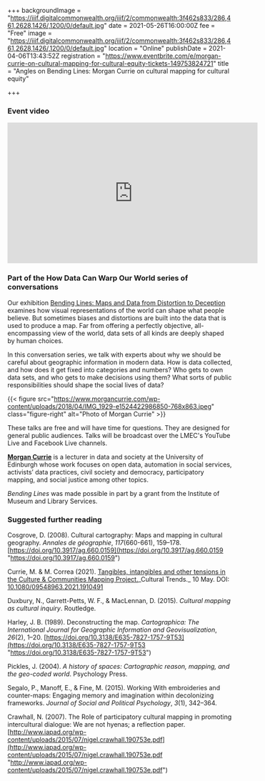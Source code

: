 +++
backgroundImage = "https://iiif.digitalcommonwealth.org/iiif/2/commonwealth:3f462s833/286,461,2628,1426/,1200/0/default.jpg"
date = 2021-05-26T16:00:00Z
fee = "Free"
image = "https://iiif.digitalcommonwealth.org/iiif/2/commonwealth:3f462s833/286,461,2628,1426/,1200/0/default.jpg"
location = "Online"
publishDate = 2021-04-06T13:43:52Z
registration = "https://www.eventbrite.com/e/morgan-currie-on-cultural-mapping-for-cultural-equity-tickets-149753824721"
title = "Angles on Bending Lines: Morgan Currie on cultural mapping for cultural equity"

+++
### Event video

<iframe width="560" height="315" src="https://www.youtube.com/embed/krby8EzEFQM" title="YouTube video player" frameborder="0" allow="accelerometer; autoplay; clipboard-write; encrypted-media; gyroscope; picture-in-picture" allowfullscreen></iframe>

### Part of the How Data Can Warp Our World series of conversations

Our exhibition [Bending Lines: Maps and Data from Distortion to Deception](https://www.leventhalmap.org/digital-exhibitions/bending-lines/) examines how visual representations of the world can shape what people believe. But sometimes biases and distortions are built into the data that is used to produce a map. Far from offering a perfectly objective, all-encompassing view of the world, data sets of all kinds are deeply shaped by human choices.

In this conversation series, we talk with experts about why we should be careful about geographic information in modern data. How is data collected, and how does it get fixed into categories and numbers? Who gets to own data sets, and who gets to make decisions using them? What sorts of public responsibilities should shape the social lives of data?

{{< figure src="https://www.morgancurrie.com/wp-content/uploads/2018/04/IMG_1929-e1524422986850-768x863.jpeg" class="figure-right" alt="Photo of Morgan Currie" >}}

These talks are free and will have time for questions. They are designed for general public audiences. Talks will be broadcast over the LMEC's YouTube Live and Facebook Live channels.

[**Morgan Currie**](https://www.morgancurrie.com) is a lecturer in data and society at the University of Edinburgh whose work focuses on open data, automation in social services, activists’ data practices, civil society and democracy, participatory mapping, and social justice among other topics.

_Bending Lines_ was made possible in part by a grant from the Institute of Museum and Library Services.

### Suggested further reading

Cosgrove, D. (2008). Cultural cartography: Maps and mapping in cultural geography. _Annales de géographie_, _117_(660-661), 159–178. [https://doi.org/10.3917/ag.660.0159](https://doi.org/10.3917/ag.660.0159 "https://doi.org/10.3917/ag.660.0159")

Currie, M. & M. Correa (2021). [Tangibles, intangibles and other tensions in the Culture & Communities Mapping Project.](https://www.tandfonline.com/doi/full/10.1080/09548963.2021.1910491 "https://www.tandfonline.com/doi/full/10.1080/09548963.2021.1910491")_Cultural Trends._ 10 May. DOI: [10.1080/09548963.2021.1910491](https://doi.org/10.1080/09548963.2021.1910491 "https://doi.org/10.1080/09548963.2021.1910491")

Duxbury, N., Garrett-Petts, W. F., & MacLennan, D. (2015). _Cultural mapping as cultural inquiry_. Routledge.

Harley, J. B. (1989). Deconstructing the map. _Cartographica: The International Journal for Geographic Information and Geovisualization_, _26_(2), 1–20. [https://doi.org/10.3138/E635-7827-1757-9T53](https://doi.org/10.3138/E635-7827-1757-9T53 "https://doi.org/10.3138/E635-7827-1757-9T53")

Pickles, J. (2004). _A history of spaces: Cartographic reason, mapping, and the geo-coded world_. Psychology Press.

Segalo, P., Manoff, E., & Fine, M. (2015). Working With embroideries and counter-maps: Engaging memory and imagination within decolonizing frameworks. _Journal of Social and Political Psychology_, _3_(1), 342–364.

Crawhall, N. (2007). The Role of participatory cultural mapping in promoting intercultural dialogue: We are not hyenas; a reflection paper. [http://www.iapad.org/wp-content/uploads/2015/07/nigel.crawhall.190753e.pdf](http://www.iapad.org/wp-content/uploads/2015/07/nigel.crawhall.190753e.pdf "http://www.iapad.org/wp-content/uploads/2015/07/nigel.crawhall.190753e.pdf")